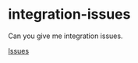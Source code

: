 # integration-issues
Can you give me integration issues.

[Issues](https://github.com/ddb1494/integration-issues/issues)
